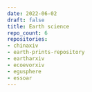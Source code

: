 ```yaml
---
date: 2022-06-02
draft: false
title: Earth science
repo_count: 6
repositories:
- chinaxiv
- earth-prints-repository
- eartharxiv
- ecoevorxiv
- egusphere
- essoar
---
```



